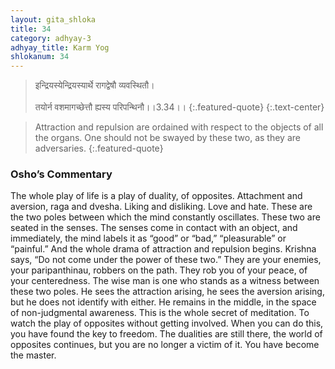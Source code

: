 ```yaml
---
layout: gita_shloka
title: 34
category: adhyay-3
adhyay_title: Karm Yog
shlokanum: 34
---
```


> इन्द्रियस्येन्द्रियस्यार्थे रागद्वेषौ व्यवस्थितौ।<br><br>तयोर्न वशमागच्छेत्तौ ह्यस्य परिपन्थिनौ।।3.34।।
{:.featured-quote} 
{:.text-center}

> Attraction and repulsion are ordained with respect to the objects of all the organs. One should not be swayed by these two, as they are adversaries.
{:.featured-quote}

### Osho’s Commentary
The whole play of life is a play of duality, of opposites. Attachment and aversion, raga and dvesha. Liking and disliking. Love and hate. These are the two poles between which the mind constantly oscillates.
These two are seated in the senses. The senses come in contact with an object, and immediately, the mind labels it as “good” or “bad,” “pleasurable” or “painful.” And the whole drama of attraction and repulsion begins.
Krishna says, “Do not come under the power of these two.” They are your enemies, your paripanthinau, robbers on the path. They rob you of your peace, of your centeredness.
The wise man is one who stands as a witness between these two poles. He sees the attraction arising, he sees the aversion arising, but he does not identify with either. He remains in the middle, in the space of non-judgmental awareness.
This is the whole secret of meditation. To watch the play of opposites without getting involved. When you can do this, you have found the key to freedom. The dualities are still there, the world of opposites continues, but you are no longer a victim of it. You have become the master.
